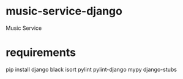 # music-service-django
Music Service 

# requirements
pip install django black isort pylint pylint-django mypy django-stubs
